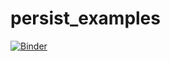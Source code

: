 # persist_examples

[![Binder](https://mybinder.org/badge_logo.svg)](https://mybinder.org/v2/gh/visdesignlab/persist_examples/HEAD)